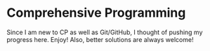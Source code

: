# Comprehensive Programming
Since I am new to CP as well as Git/GitHub, I thought of pushing my progress here. Enjoy!
Also, better solutions are always welcome!
